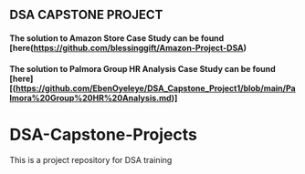 ## DSA CAPSTONE PROJECT

#### The solution to Amazon Store Case Study can be found [here(https://github.com/blessinggift/Amazon-Project-DSA)


#### The solution to Palmora Group HR Analysis Case Study can be found [here][(https://github.com/EbenOyeleye/DSA_Capstone_Project1/blob/main/Palmora%20Group%20HR%20Analysis.md)]
# DSA-Capstone-Projects
This is a project repository for DSA training 
